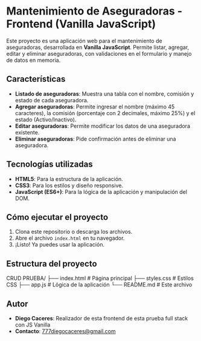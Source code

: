 # Mantenimiento de Aseguradoras - Frontend (Vanilla JavaScript)

Este proyecto es una aplicación web para el mantenimiento de aseguradoras, desarrollada en **Vanilla JavaScript**. Permite listar, agregar, editar y eliminar aseguradoras, con validaciones en el formulario y manejo de datos en memoria.

## Características
- **Listado de aseguradoras**: Muestra una tabla con el nombre, comisión y estado de cada aseguradora.
- **Agregar aseguradoras**: Permite ingresar el nombre (máximo 45 caracteres), la comisión (porcentaje con 2 decimales, máximo 25%) y el estado (Activo/Inactivo).
- **Editar aseguradoras**: Permite modificar los datos de una aseguradora existente.
- **Eliminar aseguradoras**: Pide confirmación antes de eliminar una aseguradora.

## Tecnologías utilizadas
- **HTML5**: Para la estructura de la aplicación.
- **CSS3**: Para los estilos y diseño responsive.
- **JavaScript (ES6+)**: Para la lógica de la aplicación y manipulación del DOM.

## Cómo ejecutar el proyecto
1. Clona este repositorio o descarga los archivos.
2. Abre el archivo `index.html` en tu navegador.
3. ¡Listo! Ya puedes usar la aplicación.

## Estructura del proyecto
CRUD PRUEBA/
├── index.html # Página principal
├── styles.css # Estilos CSS
├── app.js # Lógica de la aplicación
└── README.md # Este archivo


## Autor
- **Diego Caceres**: Realizador de esta frontend de esta prueba full stack con JS Vanilla
- **Contacto**: [777diegocaceres@gmail.com](mailto:777diegocaceres@gmail.com)